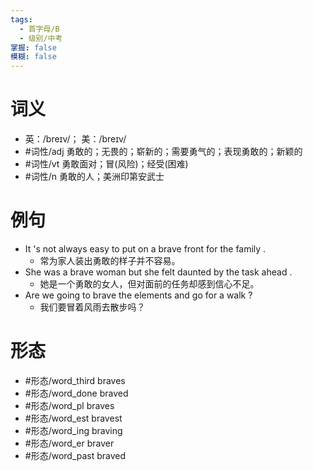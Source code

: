 ```yaml
---
tags:
  - 首字母/B
  - 级别/中考
掌握: false
模糊: false
---
```

# 词义
- 英：/breɪv/； 美：/breɪv/
- #词性/adj  勇敢的；无畏的；崭新的；需要勇气的；表现勇敢的；新颖的
- #词性/vt  勇敢面对；冒(风险)；经受(困难)
- #词性/n  勇敢的人；美洲印第安武士
# 例句
- It 's not always easy to put on a brave front for the family .
	- 常为家人装出勇敢的样子并不容易。
- She was a brave woman but she felt daunted by the task ahead .
	- 她是一个勇敢的女人，但对面前的任务却感到信心不足。
- Are we going to brave the elements and go for a walk ?
	- 我们要冒着风雨去散步吗？
# 形态
- #形态/word_third braves
- #形态/word_done braved
- #形态/word_pl braves
- #形态/word_est bravest
- #形态/word_ing braving
- #形态/word_er braver
- #形态/word_past braved
